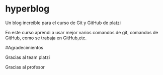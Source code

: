 # hyperblog
 <p>Un blog increible para el curso de Git y GitHub de platzi</p>  
 
 <P>En este curso aprendi a usar mejor varios comandos de git, comandos de GitHub, como se trabaja en GitHub,etc.</p>
     
 #Agradecimientos 
 <p>Gracias al team platzi</p>
 <p>Gracias al profesor</p>